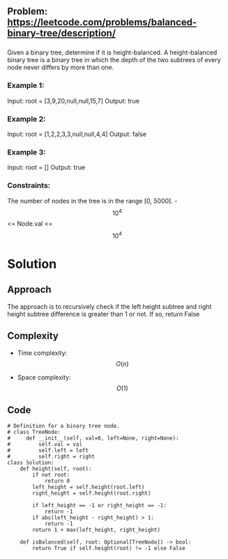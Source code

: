 ## Problem: https://leetcode.com/problems/balanced-binary-tree/description/
### 
Given a binary tree, determine if it is height-balanced.
A height-balanced binary tree is a binary tree in which the depth of the two subtrees of every node never differs by more than one.

### Example 1:
Input: root = [3,9,20,null,null,15,7]
Output: true

### Example 2:
Input: root = [1,2,2,3,3,null,null,4,4]
Output: false

### Example 3:
Input: root = []
Output: true

### Constraints:
The number of nodes in the tree is in the range [0, 5000].
-$$10^4$$ <= Node.val <= $$10^4$$

# Solution
## Approach
The approach is to recursively check if the left height subtree and right height subtree difference is greater than 1 or not. If so, return False

## Complexity
- Time complexity:
$$O(n)$$

- Space complexity:
$$O(1)$$

## Code
```python3 []
# Definition for a binary tree node.
# class TreeNode:
#     def __init__(self, val=0, left=None, right=None):
#         self.val = val
#         self.left = left
#         self.right = right
class Solution:
    def height(self, root):
        if not root:
            return 0
        left_height = self.height(root.left)
        right_height = self.height(root.right)

        if left_height == -1 or right_height == -1:
            return -1
        if abs(left_height - right_height) > 1:
            return -1
        return 1 + max(left_height, right_height)

    def isBalanced(self, root: Optional[TreeNode]) -> bool:
        return True if self.height(root) != -1 else False
```
